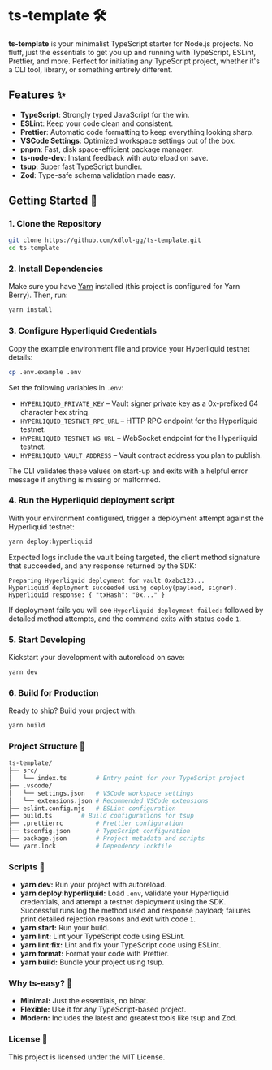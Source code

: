 
# ts-template 🛠️

**ts-template** is your minimalist TypeScript starter for Node.js projects. No fluff, just the essentials to get you up and running with TypeScript, ESLint, Prettier, and more. Perfect for initiating any TypeScript project, whether it's a CLI tool, library, or something entirely different.

## Features ✨

- **TypeScript**: Strongly typed JavaScript for the win.
- **ESLint**: Keep your code clean and consistent.
- **Prettier**: Automatic code formatting to keep everything looking sharp.
- **VSCode Settings**: Optimized workspace settings out of the box.
- **pnpm**: Fast, disk space-efficient package manager.
- **ts-node-dev**: Instant feedback with autoreload on save.
- **tsup**: Super fast TypeScript bundler.
- **Zod**: Type-safe schema validation made easy.

## Getting Started 🚀

### 1. Clone the Repository

```bash
git clone https://github.com/xdlol-gg/ts-template.git
cd ts-template
```

### 2. Install Dependencies

Make sure you have [Yarn](https://yarnpkg.com/) installed (this project is configured for Yarn Berry). Then, run:

```bash
yarn install
```

### 3. Configure Hyperliquid Credentials

Copy the example environment file and provide your Hyperliquid testnet details:

```bash
cp .env.example .env
```

Set the following variables in `.env`:

- `HYPERLIQUID_PRIVATE_KEY` – Vault signer private key as a 0x-prefixed 64 character hex string.
- `HYPERLIQUID_TESTNET_RPC_URL` – HTTP RPC endpoint for the Hyperliquid testnet.
- `HYPERLIQUID_TESTNET_WS_URL` – WebSocket endpoint for the Hyperliquid testnet.
- `HYPERLIQUID_VAULT_ADDRESS` – Vault contract address you plan to publish.

The CLI validates these values on start-up and exits with a helpful error message if anything is missing or malformed.

### 4. Run the Hyperliquid deployment script

With your environment configured, trigger a deployment attempt against the Hyperliquid testnet:

```bash
yarn deploy:hyperliquid
```

Expected logs include the vault being targeted, the client method signature that succeeded, and any response returned by the SDK:

```text
Preparing Hyperliquid deployment for vault 0xabc123...
Hyperliquid deployment succeeded using deploy(payload, signer).
Hyperliquid response: { "txHash": "0x..." }
```

If deployment fails you will see `Hyperliquid deployment failed:` followed by detailed method attempts, and the command exits with status code `1`.

### 5. Start Developing

Kickstart your development with autoreload on save:

```bash
yarn dev
```

### 6. Build for Production

Ready to ship? Build your project with:

```bash
yarn build
```

### Project Structure 📁

```bash
ts-template/
├── src/
│   └── index.ts      	# Entry point for your TypeScript project
├── .vscode/
│   └── settings.json 	# VSCode workspace settings
│   └── extensions.json # Recommended VSCode extensions
├── eslint.config.mjs   # ESLint configuration
├── build.ts      	# Build configurations for tsup
├── .prettierrc      	# Prettier configuration
├── tsconfig.json    	# TypeScript configuration
├── package.json     	# Project metadata and scripts
└── yarn.lock   	    # Dependency lockfile
```

### Scripts 📝

* **yarn dev:** Run your project with autoreload.
* **yarn deploy:hyperliquid:** Load `.env`, validate your Hyperliquid credentials, and attempt a testnet deployment using the SDK. Successful runs log the method used and response payload; failures print detailed rejection reasons and exit with code `1`.
* **yarn start:** Run your build.
* **yarn lint:** Lint your TypeScript code using ESLint.
* **yarn lint:fix:** Lint and fix your TypeScript code using ESLint.
* **yarn format:** Format your code with Prettier.
* **yarn build:** Bundle your project using tsup.

### Why ts-easy? 🤔

* **Minimal:** Just the essentials, no bloat.
* **Flexible:** Use it for any TypeScript-based project.
* **Modern:** Includes the latest and greatest tools like tsup and Zod.

### License 📄

This project is licensed under the MIT License.
